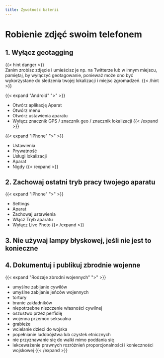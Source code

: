 ```yaml
---
title: Żywotność baterii
---
```


# Robienie zdjęć swoim telefonem


## 1. Wyłącz geotagging

{{< hint danger >}}  
Zanim zrobisz zdjęcie i umieścisz je np. na Twitterze lub w innym miejscu, pamiętaj, by wyłączyć geotagowanie, ponieważ może ono być wykorzystane do śledzenia twojej lokalizacji i miejsc zgromadzeń.
{{< /hint >}}

{{< expand "Android" ">" >}}
- Otwórz aplikację Aparat
- Otwórz menu
- Otwórz ustawienia aparatu
- Wyłącz znacznik GPS / znacznik geo / znacznik lokalizacji
{{< /expand >}}

{{< expand "iPhone" ">" >}}
- Ustawienia
- Prywatność
- Usługi lokalizacji
- Aparat
- Nigdy
{{< /expand >}}

## 2. Zachowaj ostatni tryb pracy twojego aparatu

{{< expand "iPhone" ">" >}}
- Settings
- Aparat
- Zachowaj ustawienia
- Włącz Tryb aparatu
- Wyłącz Live Photo
{{< /expand >}}

## 3. Nie używaj lampy błyskowej, jeśli nie jest to konieczne

## 4. Dokumentuj i publikuj zbrodnie wojenne

{{< expand "Rodzaje zbrodni wojennych" ">" >}}
- umyślne zabijanie cywilów 
- umyślne zabijanie jeńców wojennych
- tortury
- branie zakładników
- niepotrzebne niszczenie własności cywilnej
- oszustwo przez perfidię
- wojenna przemoc seksualna
- grabieże
- wcielanie dzieci do wojska
- popełnianie ludobójstwa lub czystek etnicznych
- nie przyznawanie się do walki mimo poddania się
- lekceważenie prawnych rozróżnień proporcjonalności i konieczności wojskowej
{{< /expand >}}
